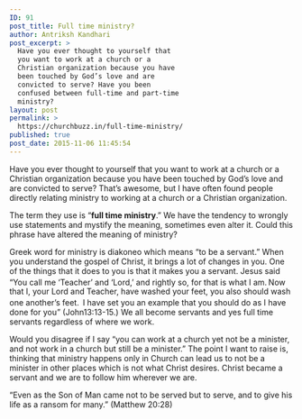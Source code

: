 ```yaml
---
ID: 91
post_title: Full time ministry?
author: Antriksh Kandhari
post_excerpt: >
  Have you ever thought to yourself that
  you want to work at a church or a
  Christian organization because you have
  been touched by God’s love and are
  convicted to serve? Have you been
  confused between full-time and part-time
  ministry?
layout: post
permalink: >
  https://churchbuzz.in/full-time-ministry/
published: true
post_date: 2015-11-06 11:45:54
---
```

Have you ever thought to yourself that you want to work at a church or a Christian organization because you have been touched by God’s love and are convicted to serve? That’s awesome, but I have often found people directly relating ministry to working at a church or a Christian organization.

The term they use is “<strong>full time ministry</strong>.” We have the tendency to wrongly use statements and mystify the meaning, sometimes even alter it. Could this phrase have altered the meaning of ministry?

Greek word for ministry is diakoneo which means “to be a servant.” When you understand the gospel of Christ, it brings a lot of changes in you. One of the things that it does to you is that it makes you a servant. Jesus said “You call me ‘Teacher’ and ‘Lord,’ and rightly so, for that is what I am.<strong><sup> </sup></strong>Now that I, your Lord and Teacher, have washed your feet, you also should wash one another’s feet. <strong><sup> </sup></strong>I have set you an example that you should do as I have done for you” (John13:13-15.) We all become servants and yes full time servants regardless of where we work.

Would you disagree if I say “you can work at a church yet not be a minister, and not work in a church but still be a minister.” The point I want to raise is, thinking that ministry happens only in Church can lead us to not be a minister in other places which is not what Christ desires. Christ became a servant and we are to follow him wherever we are.

“Even as the Son of Man came not to be served but to serve, and to give his life as a ransom for many.” (Matthew 20:28)